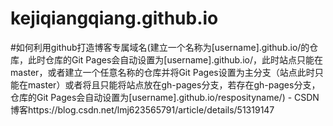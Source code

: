 # kejiqiangqiang.github.io
#如何利用github打造博客专属域名(建立一个名称为[username].github.io/的仓库，此时仓库的Git Pages会自动设置为[username].github.io/，此时站点只能在master，或者建立一个任意名称的仓库并将Git Pages设置为主分支（站点此时只能在master）或者将且只能将站点放在gh-pages分支，若存在gh-pages分支，仓库的Git Pages会自动设置为[username].github.io/resposityname/) - CSDN博客https://blog.csdn.net/lmj623565791/article/details/51319147
